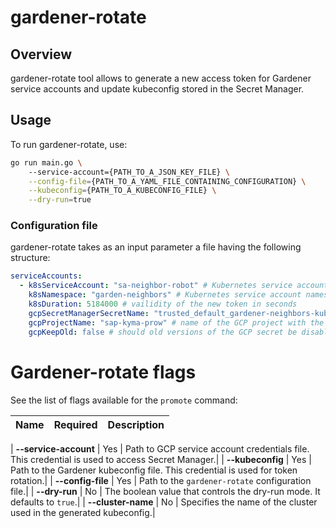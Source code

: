 # gardener-rotate

## Overview

gardener-rotate tool allows to generate a new access token for Gardener service accounts and update kubeconfig stored in the Secret Manager.

## Usage

To run gardener-rotate, use:
```bash
go run main.go \ 
    --service-account={PATH_TO_A_JSON_KEY_FILE} \
    --config-file={PATH_TO_A_YAML_FILE_CONTAINING_CONFIGURATION} \
    --kubeconfig={PATH_TO_A_KUBECONFIG_FILE} \
    --dry-run=true
```


### Configuration file

gardener-rotate takes as an input parameter a file having the following structure: 

```yaml
serviceAccounts:
  - k8sServiceAccount: "sa-neighbor-robot" # Kubernetes service account name to rotate
    k8sNamespace: "garden-neighbors" # Kubernetes service account namespace
    k8sDuration: 5184000 # vailidity of the new token in seconds
    gcpSecretManagerSecretName: "trusted_default_gardener-neighbors-kubeconfig" # name of the GCP secret where the kubeconfig is stored
    gcpProjectName: "sap-kyma-prow" # name of the GCP project with the Secret Manager
    gcpKeepOld: false # should old versions of the GCP secret be disabled, false by default
```


# Gardener-rotate flags

See the list of flags available for the `promote` command:

| Name                      | Required | Description                                                                                          |
| :------------------------ | :------: | :--------------------------------------------------------------------------------------------------- |

| **--service-account**     |   Yes    | Path to GCP service account credentials file. This credential is used to access Secret Manager.|
| **--kubeconfig**          |   Yes    | Path to the Gardener kubeconfig file. This credential is used for token rotation.|
| **--config-file**         |   Yes    | Path to the `gardener-rotate` configuration file.|
| **--dry-run**             |   No     | The boolean value that controls the dry-run mode. It defaults to `true`.|
| **--cluster-name**        |   No     | Specifies the name of the cluster used in the generated kubeconfig.|
